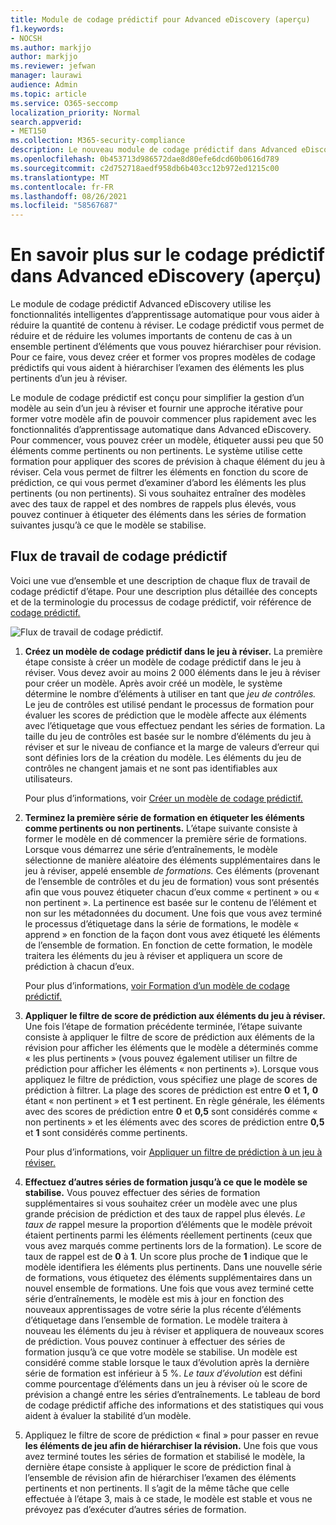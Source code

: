 ```yaml
---
title: Module de codage prédictif pour Advanced eDiscovery (aperçu)
f1.keywords:
- NOCSH
ms.author: markjjo
author: markjjo
ms.reviewer: jefwan
manager: laurawi
audience: Admin
ms.topic: article
ms.service: O365-seccomp
localization_priority: Normal
search.appverid:
- MET150
ms.collection: M365-security-compliance
description: Le nouveau module de codage prédictif dans Advanced eDiscovery utilise l’apprentissage automatique pour analyser les éléments d’un jeu à réviser afin de prédictive quels éléments sont pertinents pour votre cas ou votre enquête.
ms.openlocfilehash: 0b453713d986572dae8d80efe6dcd60b0616d789
ms.sourcegitcommit: c2d752718aedf958db6b403cc12b972ed1215c00
ms.translationtype: MT
ms.contentlocale: fr-FR
ms.lasthandoff: 08/26/2021
ms.locfileid: "58567687"
---
```

# <a name="learn-about-predictive-coding-in-advanced-ediscovery-preview"></a>En savoir plus sur le codage prédictif dans Advanced eDiscovery (aperçu)

Le module de codage prédictif Advanced eDiscovery utilise les fonctionnalités intelligentes d’apprentissage automatique pour vous aider à réduire la quantité de contenu à réviser. Le codage prédictif vous permet de réduire et de réduire les volumes importants de contenu de cas à un ensemble pertinent d’éléments que vous pouvez hiérarchiser pour révision. Pour ce faire, vous devez créer et former vos propres modèles de codage prédictifs qui vous aident à hiérarchiser l’examen des éléments les plus pertinents d’un jeu à réviser.

Le module de codage prédictif est conçu pour simplifier la gestion d’un modèle au sein d’un jeu à réviser et fournir une approche itérative pour former votre modèle afin de pouvoir commencer plus rapidement avec les fonctionnalités d’apprentissage automatique dans Advanced eDiscovery. Pour commencer, vous pouvez créer un modèle, étiqueter aussi peu que 50 éléments comme pertinents ou non pertinents. Le système utilise cette formation pour appliquer des scores de prévision à chaque élément du jeu à réviser. Cela vous permet de filtrer les éléments en fonction du score de prédiction, ce qui vous permet d’examiner d’abord les éléments les plus pertinents (ou non pertinents). Si vous souhaitez entraîner des modèles avec des taux de rappel et des nombres de rappels plus élevés, vous pouvez continuer à étiqueter des éléments dans les séries de formation suivantes jusqu’à ce que le modèle se stabilise.  

## <a name="the-predictive-coding-workflow"></a>Flux de travail de codage prédictif

Voici une vue d’ensemble et une description de chaque flux de travail de codage prédictif d’étape. Pour une description plus détaillée des concepts et de la terminologie du processus de codage prédictif, voir référence de [codage prédictif.](predictive-coding-reference.md)

![Flux de travail de codage prédictif.](..\media\PredictiveCodingWorkflow.png)

1. **Créez un modèle de codage prédictif dans le jeu à réviser.** La première étape consiste à créer un modèle de codage prédictif dans le jeu à réviser. Vous devez avoir au moins 2 000 éléments dans le jeu à réviser pour créer un modèle. Après avoir créé un modèle, le système détermine le nombre d’éléments à utiliser en tant que *jeu de contrôles.* Le jeu de contrôles est utilisé pendant le processus de formation pour évaluer les scores de prédiction que le modèle affecte aux éléments avec l’étiquetage que vous effectuez pendant les séries de formation. La taille du jeu de contrôles est basée sur le nombre d’éléments du jeu à réviser et sur le niveau de confiance et la marge de valeurs d’erreur qui sont définies lors de la création du modèle. Les éléments du jeu de contrôles ne changent jamais et ne sont pas identifiables aux utilisateurs.

   Pour plus d’informations, voir [Créer un modèle de codage prédictif.](predictive-coding-create-model.md)

2. **Terminez la première série de formation en étiqueter les éléments comme pertinents ou non pertinents.** L’étape suivante consiste à former le modèle en dé commencer la première série de formations. Lorsque vous démarrez une série d’entraînements, le modèle sélectionne de manière aléatoire des éléments supplémentaires dans le jeu à réviser, appelé ensemble *de formations.* Ces éléments (provenant de l’ensemble de contrôles et du jeu de formation) vous sont présentés afin que vous pouvez étiqueter chacun d’eux comme « pertinent » ou « non pertinent ». La pertinence est basée sur le contenu de l’élément et non sur les métadonnées du document. Une fois que vous avez terminé le processus d’étiquetage dans la série de formations, le modèle « apprend » en fonction de la façon dont vous avez étiqueté les éléments de l’ensemble de formation. En fonction de cette formation, le modèle traitera les éléments du jeu à réviser et appliquera un score de prédiction à chacun d’eux.

   Pour plus d’informations, [voir Formation d’un modèle de codage prédictif.](predictive-coding-train-model.md)

3. **Appliquer le filtre de score de prédiction aux éléments du jeu à réviser.** Une fois l’étape de formation précédente terminée, l’étape suivante consiste à appliquer le filtre de score de prédiction aux éléments de la révision pour afficher les éléments que le modèle a déterminés comme « les plus pertinents » (vous pouvez également utiliser un filtre de prédiction pour afficher les éléments « non pertinents »). Lorsque vous appliquez le filtre de prédiction, vous spécifiez une plage de scores de prédiction à filtrer. La plage des scores de prédiction est entre **0** et **1,** **0** étant « non pertinent » et **1** est pertinent. En règle générale, les éléments avec des scores de prédiction entre **0** et **0,5** sont considérés comme « non pertinents » et les éléments avec des scores de prédiction entre **0,5** et **1** sont considérés comme pertinents.

   Pour plus d’informations, voir [Appliquer un filtre de prédiction à un jeu à réviser.](predictive-coding-apply-prediction-filter.md)

4. **Effectuez d’autres séries de formation jusqu’à ce que le modèle se stabilise.** Vous pouvez effectuer des séries de formation supplémentaires si vous souhaitez créer un modèle avec une plus grande précision de prédiction et des taux de rappel plus élevés. *Le taux de* rappel mesure la proportion d’éléments que le modèle prévoit étaient pertinents parmi les éléments réellement pertinents (ceux que vous avez marqués comme pertinents lors de la formation). Le score de taux de rappel est de **0** à **1**. Un score plus proche de **1** indique que le modèle identifiera les éléments plus pertinents. Dans une nouvelle série de formations, vous étiquetez des éléments supplémentaires dans un nouvel ensemble de formations. Une fois que vous avez terminé cette série d’entraînements, le modèle est mis à jour en fonction des nouveaux apprentissages de votre série la plus récente d’éléments d’étiquetage dans l’ensemble de formation. Le modèle traitera à nouveau les éléments du jeu à réviser et appliquera de nouveaux scores de prédiction. Vous pouvez continuer à effectuer des séries de formation jusqu’à ce que votre modèle se stabilise. Un modèle est considéré comme stable lorsque le taux d’évolution après la dernière série de formation est inférieur à 5 %. *Le taux d’évolution* est défini comme pourcentage d’éléments dans un jeu à réviser où le score de prévision a changé entre les séries d’entraînements. Le tableau de bord de codage prédictif affiche des informations et des statistiques qui vous aident à évaluer la stabilité d’un modèle.

5. Appliquez le filtre de score de prédiction « final » pour passer en revue **les éléments de jeu afin de hiérarchiser la révision.** Une fois que vous avez terminé toutes les séries de formation et stabilisé le modèle, la dernière étape consiste à appliquer le score de prédiction final à l’ensemble de révision afin de hiérarchiser l’examen des éléments pertinents et non pertinents. Il s’agit de la même tâche que celle effectuée à l’étape 3, mais à ce stade, le modèle est stable et vous ne prévoyez pas d’exécuter d’autres séries de formation.
